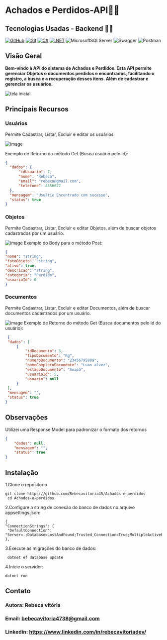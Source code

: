 </h1>
<h1>
   <span>Achados e Perdidos-API👜👒</span>
</h1>

## Tecnologias Usadas - Backend 👩‍💻
[![GitHub](https://img.shields.io/badge/GitHub-000?style=for-the-badge&logo=github&logoColor=30A3DC)](https://docs.github.com/)
[![Git](https://img.shields.io/badge/Git-000?style=for-the-badge&logo=git&logoColor=E94D5F)](https://git-scm.com/doc)
[![C#](https://img.shields.io/badge/C%23-239120?style=for-the-badge&logo=c-sharp&logoColor=white)](https://git-scm.com/doc)
[![.NET](https://img.shields.io/badge/.NET-512BD4?style=for-the-badge&logo=dotnet&logoColor=white)](https://git-scm.com/doc)
![MicrosoftSQLServer](https://img.shields.io/badge/Microsoft%20SQL%20Server-CC2927?style=for-the-badge&logo=microsoft%20sql%20server&logoColor=white)
![Swagger](https://img.shields.io/badge/-Swagger-%23Clojure?style=for-the-badge&logo=swagger&logoColor=white)
![Postman](https://img.shields.io/badge/Postman-FF6C37?style=for-the-badge&logo=postman&logoColor=white)
<br />



## Visão Geral
 <b>Bem-vindo à API do sistema de Achados e Perdidos. Esta API permite gerenciar Objetos e documentos perdidos e encontrados, facilitando o registro, a busca e a recuperação desses itens. Além de cadastrar e gerenciar os usuários. </b>

![tela inicial](https://github.com/Rebecavitoria45/Achados-e-perdidos/assets/117654851/e6a9029a-674b-4d7d-8b7b-cce61fcb43d2)
## Principais Recursos
 ### Usuários
   <p> Permite Cadastrar, Listar, Excluir e editar os usuários.</p>
   
![image](https://github.com/Rebecavitoria45/Achados-e-perdidos/assets/117654851/fe7e9701-d3bb-4276-b862-34a52174a82b)

   Exemplo de Retorno do método Get (Busca usuário pelo id):
  ```json
 {
    "dados": {
        "idUsuario": 7,
        "nome": "Rebeca",
        "email": "rebeca@gmail.com",
        "telefone": 4556677
    },
    "mensagem": "Usuário Encontrado com sucesso",
    "status": true
}
```
### Objetos
<p> Permite Cadastrar, Listar, Excluir e editar Objetos, além de buscar objetos cadastrados por um usuário. </p>

![image](https://github.com/Rebecavitoria45/Achados-e-perdidos/assets/117654851/bcd68662-4be3-407e-b2af-63bf1f8c423c)
  Exemplo do Body para o método Post:
  ```json
  {
  "nome": "string",
  "fotoObjeto": "string",
  "ativo": true,
  "descricao": "string",
  "categoria": "Perdido",
  "usuarioId": 0
}
```
### Documentos
<p> Permite Cadastrar, Listar, Excluir e editar Documentos, além de buscar documentos cadastrados por um usuário. </p>

![image](https://github.com/Rebecavitoria45/Achados-e-perdidos/assets/117654851/115a17e3-0074-4a0a-b9ee-27aab62765b1)
 Exemplo de Retorno do método Get (Busca documentos pelo id do usuário):
   ```json
    {
    "dados": [
        {
            "idDocumento": 3,
            "tipoDocumento": "Rg",
            "numeroDocumento": "23456795809",
            "nomeCompletoDocumento": "Luan alvez",
            "estadoDocumento": "Amapá",
            "usuarioId": 5,
            "usuario": null
        }
    ],
    "mensagem": "",
    "status": true
}
```
## Observações
Utilizei uma Response Model para padronizar o formato dos retornos
```json
{
    "dados": null,
    "mensagem": "",
    "status": true
}
```
## Instalação
  1.Clone o repósitorio </br>
 ```
 git clone https://github.com/Rebecavitoria45/Achados-e-perdidos
  cd Achados-e-perdidos 
```
 2.Configure a string de conexão do banco de dados no arquivo appsettings.json: </br>
   ```
  { 
  "ConnectionStrings": { 
    "DefaultConnection": "Server=.;Database=LostAndFound;Trusted_Connection=True;MultipleActiveResultSets=true" 
  },
 ```
  3.Execute as migrações do banco de dados: </br>
   ```
    dotnet ef database update
 ```
 4.Inicie o servidor:
  ```
 dotnet run 
 ```
## Contato
   ### Autora: Rebeca vitória
   ### Email: bebecavitoria4738@gmail.com
   ### Linkedin: https://www.linkedin.com/in/rebecavitoriadev/


       




  
